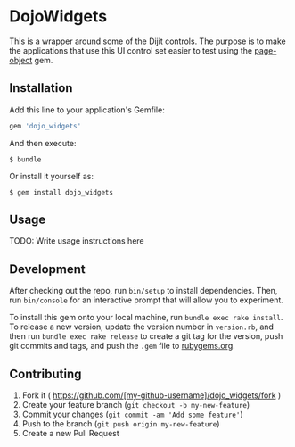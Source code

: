 # DojoWidgets

This is a wrapper around some of the Dijit controls. The purpose is to make the applications that use this UI control set easier to test using the [page-object](http://github.com/cheezy/page-object) gem.

## Installation

Add this line to your application's Gemfile:

```ruby
gem 'dojo_widgets'
```

And then execute:

    $ bundle

Or install it yourself as:

    $ gem install dojo_widgets

## Usage

TODO: Write usage instructions here

## Development

After checking out the repo, run `bin/setup` to install dependencies. Then, run `bin/console` for an interactive prompt that will allow you to experiment.

To install this gem onto your local machine, run `bundle exec rake install`. To release a new version, update the version number in `version.rb`, and then run `bundle exec rake release` to create a git tag for the version, push git commits and tags, and push the `.gem` file to [rubygems.org](https://rubygems.org).

## Contributing

1. Fork it ( https://github.com/[my-github-username]/dojo_widgets/fork )
2. Create your feature branch (`git checkout -b my-new-feature`)
3. Commit your changes (`git commit -am 'Add some feature'`)
4. Push to the branch (`git push origin my-new-feature`)
5. Create a new Pull Request
